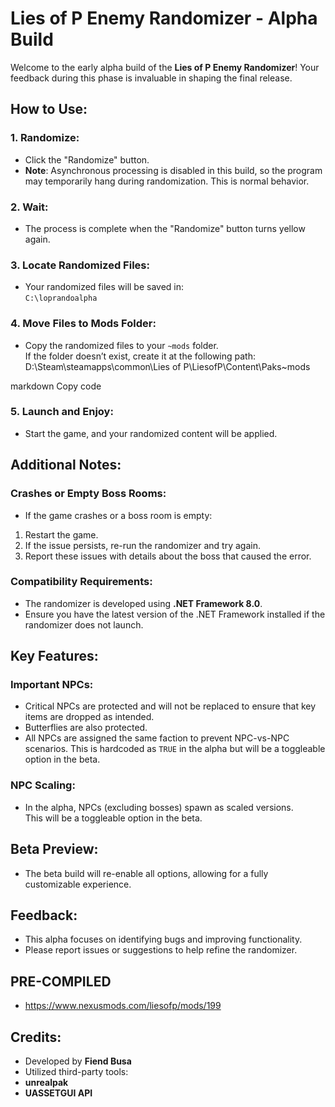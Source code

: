 # Lies of P Enemy Randomizer - Alpha Build

Welcome to the early alpha build of the **Lies of P Enemy Randomizer**! Your feedback during this phase is invaluable in shaping the final release.

## How to Use:

### 1. Randomize:
- Click the "Randomize" button.
- **Note**: Asynchronous processing is disabled in this build, so the program may temporarily hang during randomization. This is normal behavior.

### 2. Wait:
- The process is complete when the "Randomize" button turns yellow again.

### 3. Locate Randomized Files:
- Your randomized files will be saved in:  
  `C:\loprandoalpha`

### 4. Move Files to Mods Folder:
- Copy the randomized files to your `~mods` folder.  
  If the folder doesn’t exist, create it at the following path:  
D:\Steam\steamapps\common\Lies of P\LiesofP\Content\Paks~mods

markdown
Copy code

### 5. Launch and Enjoy:
- Start the game, and your randomized content will be applied.

## Additional Notes:

### Crashes or Empty Boss Rooms:
- If the game crashes or a boss room is empty:
1. Restart the game.
2. If the issue persists, re-run the randomizer and try again.
3. Report these issues with details about the boss that caused the error.

### Compatibility Requirements:
- The randomizer is developed using **.NET Framework 8.0**.
- Ensure you have the latest version of the .NET Framework installed if the randomizer does not launch.

## Key Features:

### Important NPCs:
- Critical NPCs are protected and will not be replaced to ensure that key items are dropped as intended.
- Butterflies are also protected.
- All NPCs are assigned the same faction to prevent NPC-vs-NPC scenarios. This is hardcoded as `TRUE` in the alpha but will be a toggleable option in the beta.

### NPC Scaling:
- In the alpha, NPCs (excluding bosses) spawn as scaled versions.  
This will be a toggleable option in the beta.

## Beta Preview:
- The beta build will re-enable all options, allowing for a fully customizable experience.

## Feedback:
- This alpha focuses on identifying bugs and improving functionality.
- Please report issues or suggestions to help refine the randomizer.

## PRE-COMPILED
- https://www.nexusmods.com/liesofp/mods/199

## Credits:
- Developed by **Fiend Busa**
- Utilized third-party tools:
- **unrealpak**
- **UASSETGUI API**
